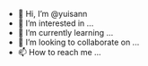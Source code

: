 - 👋 Hi, I’m @yuisann
- 👀 I’m interested in ...
- 🌱 I’m currently learning ...
- 💞️ I’m looking to collaborate on ...
- 📫 How to reach me ...

<!---
yuisann/yuisann is a ✨ special ✨ repository because its `README.md` (this file) appears on your GitHub profile.
You can click the Preview link to take a look at your changes.
--->

